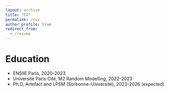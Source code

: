 ```yaml
---
layout: archive
title: "CV"
permalink: /cv/
author_profile: true
redirect_from:
  - /resume
---
```



Education
======
* ENSIIE Paris, 2020-2023
* Université Paris Cité, M2 Random Modelling, 2022-2023
* Ph.D, Artefact and LPSM (Sorbonne-Université), 2023-2026 (expected)